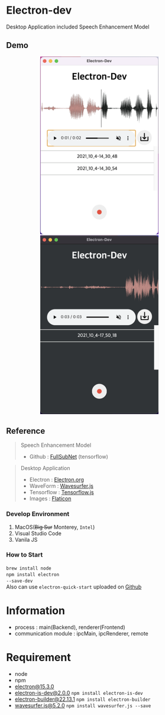 # Electron-dev
Desktop Application included Speech Enhancement Model<br>

## Demo
<p align="center">
    <img src="./assets/images/demo5.png" alt="demo image" width="320px">
    <img src="./assets/images/demo5_dark.png" alt="demo image" width="320px">
    <!--<img src="./assets/images/demo_gif.gif" alt="demo video" width="320px">-->
</p>

## Reference
> Speech Enhancement Model<br>
> - Github : <a href="https://github.com/haoxiangsnr/FullSubNet" target="_blank">FullSubNet</a> (tensorflow)<br> 

> Desktop Application<br>
> - Electron : <a href="https://www.electronjs.org/" target="_blank">Electron.org</a><br>
> - WaveForm : <a href="https://wavesurfer-js.org/" target="_blank">Wavesurfer.js</a>
> - Tensorflow : <a href="https://www.tensorflow.org/js/" target="_blank">Tensorflow.js</a>
> - Images : <a href="https://www.flaticon.com/" target="_blank">Flaticon</a>

### Develop Environment
1. MacOS(~~Big Sur~~ Monterey, <code>Intel</code>)
2. Visual Studio Code
3. Vanila JS

### How to Start
<code>brew install node</code><br>
<code>npm install electron --save-dev</code><br>
Also can use <code>electron-quick-start</code> uploaded on <a href="https://github.com/electron/electron-quick-start" target="_blank">Github</a>

# Information
- process : main(Backend), renderer(Frontend)
- communication module : ipcMain, ipcRenderer, remote

# Requirement
- node
- npm
- electron@15.3.0
- electron-is-dev@2.0.0 <code>npm install electron-is-dev</code>
- electron-builder@22.13.1 <code>npm install electron-builder</code>
- wavesurfer.js@5.2.0 <code>npm install wavesurfer.js --save</code>